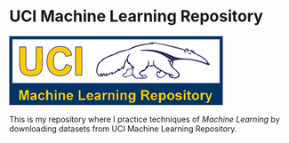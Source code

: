 # UCI Machine Learning Repository

![](images/logo.png)

This is my repository where I practice techniques of *Machine Learning* by downloading datasets from UCI Machine Learning Repository.
